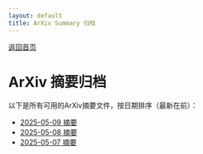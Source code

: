 ```yaml
---
layout: default
title: ArXiv Summary 归档
---
```


[返回首页](index.md)

# ArXiv 摘要归档

以下是所有可用的ArXiv摘要文件，按日期排序（最新在前）：

- [2025-05-09 摘要](summary_20250509_042658.md)
- [2025-05-08 摘要](summary_20250508_042713.md)
- [2025-05-07 摘要](summary_20250507_042621.md)
